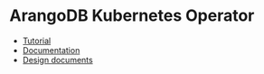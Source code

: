 # ArangoDB Kubernetes Operator

- [Tutorial](https://www.arangodb.com/docs/stable/tutorials-kubernetes.html)
- [Documentation](https://www.arangodb.com/docs/stable/deployment-kubernetes.html)
- [Design documents](./design/README.md)
